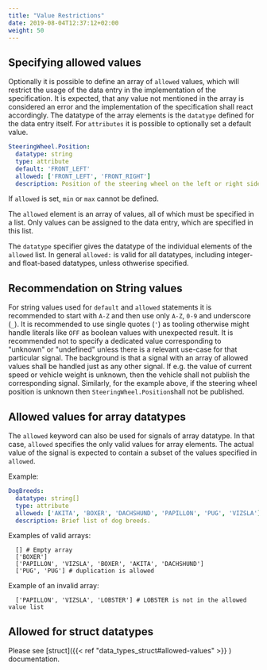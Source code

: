```yaml
---
title: "Value Restrictions"
date: 2019-08-04T12:37:12+02:00
weight: 50
---
```


## Specifying allowed values
Optionally it is possible to define an array of `allowed` values, which will restrict the usage of the data entry in the implementation of the specification.
It is expected, that any value not mentioned in the array is considered an error and the implementation of the specification shall react accordingly.
The datatype of the array elements is the `datatype` defined for the data entry itself.
For `attributes` it is possible to optionally set a default value.

```YAML
SteeringWheel.Position:
  datatype: string
  type: attribute
  default: 'FRONT_LEFT'
  allowed: ['FRONT_LEFT', 'FRONT_RIGHT']
  description: Position of the steering wheel on the left or right side of the vehicle.

```

If `allowed` is set, `min` or `max` cannot be defined.

The `allowed` element is an array of values, all of which must be specified
in a list.  Only values can be assigned to the data entry, which are
specified in this list.

The `datatype` specifier gives the datatype of the individual elements of the `allowed`
list. In general `allowed:` is valid for all datatypes, including integer- and float-based datatypes, unless othwerise specified.

## Recommendation on String values

For string values used for `default` and `allowed` statements it is recommended to start with `A-Z`
and then use only `A-Z`, `0-9` and underscore (`_`).
It is recommended to use single quotes (`'`) as tooling otherwise might handle literals like `OFF` as boolean values with unexpected result.
It is recommended not to specify a dedicated value corresponding to "unknown" or "undefined" unless there is a relevant use-case for that particular signal.
The background is that a signal with an array of allowed values shall be handled just as any other signal.
If e.g. the value of current speed or vehicle weight is unknown, then the vehicle shall not publish the corresponding signal.
Similarly, for the example above, if the steering wheel position is unknown then `SteeringWheel.Position`shall not be published.

## Allowed values for array datatypes

The `allowed` keyword can also be used for signals of array datatype. In that case, `allowed` specifies the only valid values for array elements.
The actual value of the signal is expected to contain a subset of the values specified in `allowed`.

Example:

```YAML
DogBreeds:
  datatype: string[]
  type: attribute
  allowed: ['AKITA', 'BOXER', 'DACHSHUND', 'PAPILLON', 'PUG', 'VIZSLA']
  description: Brief list of dog breeds.
```

Examples of valid arrays:

```
  [] # Empty array
  ['BOXER']
  ['PAPILLON', 'VIZSLA', 'BOXER', 'AKITA', 'DACHSHUND']
  ['PUG', 'PUG'] # duplication is allowed
```


Example of an invalid array:

```
  ['PAPILLON', 'VIZSLA', 'LOBSTER'] # LOBSTER is not in the allowed value list
```

## Allowed for struct datatypes

Please see [struct]({{< ref "data_types_struct#allowed-values" >}} ) documentation.
